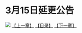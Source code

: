 # 3月15日延更公告
![](https://s1.baozimh.com/scomic/sanyanxiaotianlu-samanhua/0/596-ijqm/1.jpg)
[【上一章】](./596.md)
[【目录】](./README.md)
[【下一章】](./598.md)
